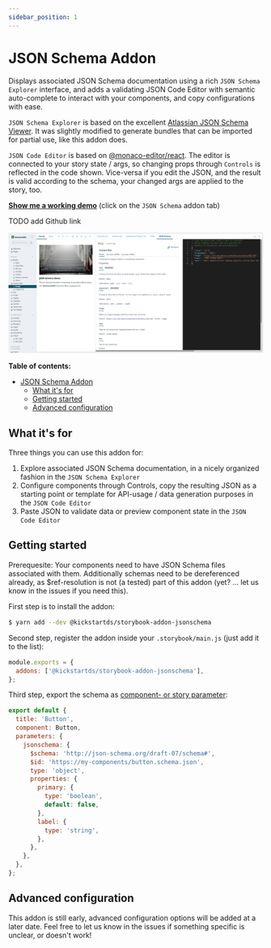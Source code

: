 ```yaml
---
sidebar_position: 1
---
```


# JSON Schema Addon

Displays associated JSON Schema documentation using a rich `JSON Schema Explorer` interface, and adds a validating JSON Code Editor with semantic auto-complete to interact with your components, and copy configurations with ease.

`JSON Schema Explorer` is based on the excellent [Atlassian JSON Schema Viewer](https://github.com/atlassian-labs/json-schema-viewer).
It was slightly modified to generate bundles that can be imported for partial use, like this addon does.

`JSON Code Editor` is based on [@monaco-editor/react](https://github.com/suren-atoyan/monaco-react). The editor is connected to your story state / args, so changing props through `Controls` is reflected in the code shown. Vice-versa if you edit the JSON, and the result is valid according to the schema, your changed args are applied to the story, too.

**[Show me a working demo](https://www.kickstartds.com/storybook/?path=/story/base-content-box--image)** (click on the `JSON Schema` addon tab)

TODO add Github link

![Teaser image](./assets/teaser.png)

**Table of contents:**

- [JSON Schema Addon](#json-schema-addon)
  - [What it's for](#what-its-for)
  - [Getting started](#getting-started)
  - [Advanced configuration](#advanced-configuration)

## What it's for

Three things you can use this addon for:

1. Explore associated JSON Schema documentation, in a nicely organized fashion in the `JSON Schema Explorer`
2. Configure components through Controls, copy the resulting JSON as a starting point or template for API-usage / data generation purposes in the `JSON Code Editor`
3. Paste JSON to validate data or preview component state in the `JSON Code Editor`

## Getting started

Prerequesite: Your components need to have JSON Schema files associated with them. Additionally schemas need to be dereferenced already, as $ref-resolution is not (a tested) part of this addon (yet? ... let us know in the issues if you need this).

First step is to install the addon:

```sh
$ yarn add --dev @kickstartds/storybook-addon-jsonschema
```

Second step, register the addon inside your `.storybook/main.js` (just add it to the list):

```javascript
module.exports = {
  addons: ['@kickstartds/storybook-addon-jsonschema'],
};
```

Third step, export the schema as [component- or story parameter](https://storybook.js.org/docs/react/writing-stories/parameters):

```javascript
export default {
  title: 'Button',
  component: Button,
  parameters: {
    jsonschema: {
      $schema: 'http://json-schema.org/draft-07/schema#',
      $id: 'https://my-components/button.schema.json',
      type: 'object',
      properties: {
        primary: {
          type: 'boolean',
          default: false,
        },
        label: {
          type: 'string',
        },
      },
    },
  },
};
```

## Advanced configuration

This addon is still early, advanced configuration options will be added at a later date. Feel free to let us know in the issues if something specific is unclear, or doesn't work!
